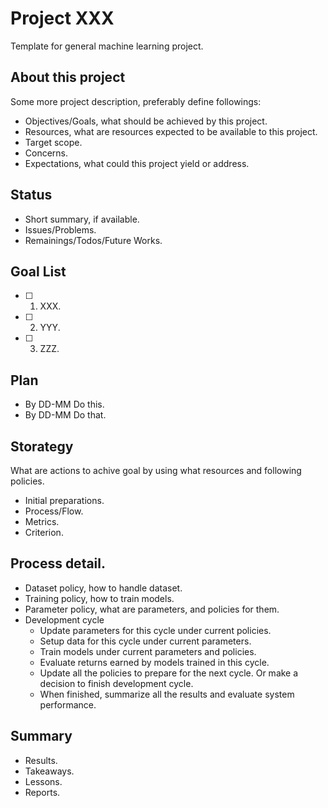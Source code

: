 # Project XXX
Template for general machine learning project.

## About this project
Some more project description, preferably define followings:

- Objectives/Goals, what should be achieved by this project.
- Resources, what are resources expected to be available to this project.
- Target scope.
- Concerns.
- Expectations, what could this project yield or address.

## Status
- Short summary, if available.
- Issues/Problems.
- Remainings/Todos/Future Works.

## Goal List
- [ ] 1. XXX.
- [ ] 2. YYY.
- [ ] 3. ZZZ.

## Plan
- By DD-MM Do this.
- By DD-MM Do that.

## Storategy
What are actions to achive goal by using what resources and following policies.

- Initial preparations.
- Process/Flow.
- Metrics.
- Criterion.

## Process detail.
- Dataset policy, how to handle dataset.
- Training policy, how to train models.
- Parameter policy, what are parameters, and policies for them.
- Development cycle
    - Update parameters for this cycle under current policies.
    - Setup data for this cycle under current parameters.
    - Train models under current parameters and policies.
    - Evaluate returns earned by models trained in this cycle.
    - Update all the policies to prepare for the next cycle.
      Or make a decision to finish development cycle.
    - When finished, summarize all the results and evaluate system performance.

## Summary
- Results.
- Takeaways.
- Lessons.
- Reports.

